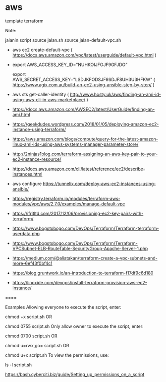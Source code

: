 # aws
template terraform


Note:

jalanin script
 source jalan.sh
 source jalan-default-vpc.sh

- aws ec2 create-default-vpc
 ( https://docs.aws.amazon.com/vpc/latest/userguide/default-vpc.html )
- export AWS_ACCESS_KEY_ID="NUHKOIJFOJF9GFJDO" 
  
  export AWS_SECRET_ACCESS_KEY="LSDJKFODSJF9SDJF8UH3U3HFKW"
  ( https://www.agix.com.au/build-an-ec2-using-ansible-step-by-step/ )

- aws sts get-caller-identity
  ( http://www.hosty.uk/aws/finding-an-ami-id-using-aws-cli-in-aws-marketplace/ )
 
- https://docs.aws.amazon.com/AWSEC2/latest/UserGuide/finding-an-ami.html
- https://geekdudes.wordpress.com/2018/01/05/deploying-amazon-ec2-instance-using-terraform/
- https://aws.amazon.com/blogs/compute/query-for-the-latest-amazon-linux-ami-ids-using-aws-systems-manager-parameter-store/
- http://2ninjas1blog.com/terraform-assigning-an-aws-key-pair-to-your-ec2-instance-resource/
- https://docs.aws.amazon.com/cli/latest/reference/ec2/describe-instances.html

- aws configure
  https://tunnelix.com/deploy-aws-ec2-instances-using-ansible/
- https://registry.terraform.io/modules/terraform-aws-modules/vpc/aws/2.7.0/examples/manage-default-vpc
- https://ifritltd.com/2017/12/06/provisioning-ec2-key-pairs-with-terraform/
- https://www.bogotobogo.com/DevOps/Terraform/Terraform-terraform-userdata.php
- https://www.bogotobogo.com/DevOps/Terraform/Terraform-VPCSubnet-ELB-RouteTable-SecurityGroup-Apache-Server-1.php
- https://medium.com/@aliatakan/terraform-create-a-vpc-subnets-and-more-6ef43f0bf4c1

- https://blog.gruntwork.io/an-introduction-to-terraform-f17df9c6d180
- https://linoxide.com/devops/install-terraform-provision-aws-ec2-instance/


====

Examples
Allowing everyone to execute the script, enter:

chmod +x script.sh
OR

chmod 0755 script.sh
Only allow owner to execute the script, enter:

chmod 0700 script.sh
OR

chmod u=rwx,go= script.sh
OR

chmod u+x script.sh
To view the permissions, use:

ls -l script.sh

https://bash.cyberciti.biz/guide/Setting_up_permissions_on_a_script

